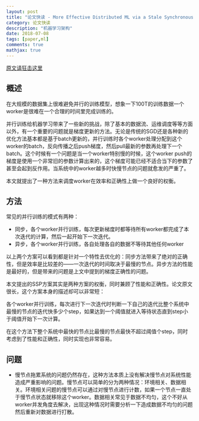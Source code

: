 ```yaml
---
layout: post
title: "论文快读 - More Effective Distributed ML via a Stale Synchronous Parallel Parameter Server"
category: 论文快读
description: "机器学习架构"
date: 2018-07-08
tags: [paper,ml]
comments: true
mathjax: true
---
```


[原文请狂击这里](http://www.cs.cmu.edu/~seunghak/SSPTable_NIPS2013.pdf)

## 概述

在大规模的数据集上很难避免并行的训练模型，想象一下100T的训练数据一个worker是很难在一个合理的时间里完成训练的。

并行训练给机器学习带来了一些新的挑战，除了基本的数据流、运维调度等等方面以外，有一个重要的问题就是梯度更新的方法。无论是传统的SGD还是各种新的优化方法基本都是基于batch更新的，并行训练时各个worker处理分配到这个worker的batch，反向传播之后push梯度，然后pull最新的参数再处理下一个batch。这个时候有一个问题是当一个worker特别慢的时候，这个worker push的梯度是使用一个非常旧的参数计算出来的，这个梯度可能已经不适合当下的参数了甚至会起到反作用。当系统中的worker越多时快慢节点的问题就愈发的严重了。

本文就提出了一种方法来调度worker在效率和正确性上做一个良好的权衡。

## 方法

常见的并行训练的模式有两种：

* 同步，各个worker并行训练，每次更新梯度时都等待所有worker都完成了本次迭代的计算，然后一起开始下一次迭代。
* 异步，各个worker并行训练，各自处理各自的数据不等待其他任何worker

以上两个方案可以看到都是针对一个特性去优化的：同步方法带来了绝对的正确性，但是效率是比较差的——一次迭代的时间取决于最慢的节点。异步方法的性能是最好的，但是带来的问题是上文中提到的梯度正确性的问题。

本文提出的SSP方案其实是两种方案的权衡，同时兼顾了性能和正确性。论文原文很长，这个方案本身的描述却可以非常短：

各个worker并行训练，每次进行下一次迭代时判断一下自己的迭代比整个系统中最慢的节点的迭代快多少个step，如果达到一个阈值就进入等待状态直到step小于阈值开始下一次计算。

在这个方法下整个系统中最快的节点比最慢的节点最快不超过阈值个step，同时考虑到了性能和正确性，同时实现也非常容易。

## 问题

* 慢节点拖累系统的问题仍然存在，这种方法本质上没有解决慢节点对系统性能造成严重影响的问题。慢节点可以简单的分为两种情况：环境相关、数据相关。环境相关问题的慢节点可以通过对慢节点进行计数，如果一个节点一直处于慢节点状态就移除这个worker。数据相关常见于数据不均匀，这个不好从worker并发角度去解决，出现这种情况时需要分析一下造成数据不均匀的问题然后重新对数据进行打散。
